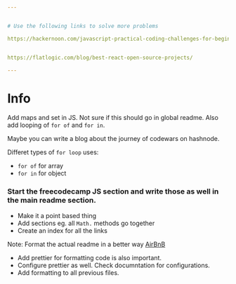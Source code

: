 ```yaml
---


# Use the following links to solve more problems

https://hackernoon.com/javascript-practical-coding-challenges-for-beginners-4bq3ugr


https://flatlogic.com/blog/best-react-open-source-projects/

---
```


# Info

Add maps and set in JS. Not sure if this should go in global readme. Also add looping of `for of` and `for in`.

Maybe you can write a blog about the journey of codewars on hashnode.

Differet types of `for loop` uses:
- `for of` for array
- `for in` for object

### Start the freecodecamp JS section and write those as well in the main readme section.
- Make it a point based thing
- Add sections eg. all `Math.` methods go together
- Create an index for all the links

Note: Format the actual readme in a better way [AirBnB](https://github.com/airbnb/javascript)

- Add prettier for formatting code is also important.
- Configure prettier as well. Check documntation for configurations.
- Add formatting to all previous files.
